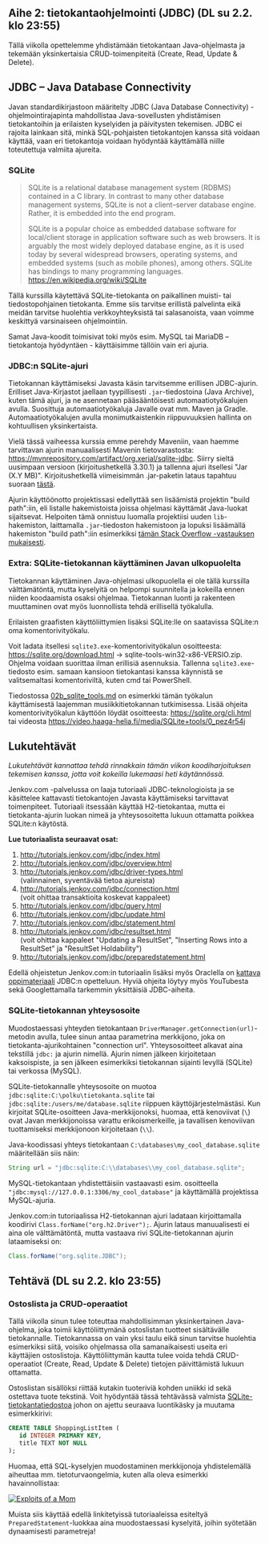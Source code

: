 ## Aihe 2: tietokantaohjelmointi (JDBC) (DL su 2.2. klo 23:55)

Tällä viikolla opettelemme yhdistämään tietokantaan Java-ohjelmasta ja tekemään yksinkertaisia CRUD-toimenpiteitä (Create, Read, Update & Delete).

## JDBC – Java Database Connectivity

Javan standardikirjastoon määritelty JDBC (Java Database Connectivity) -ohjelmointirajapinta mahdollistaa Java-sovellusten yhdistämisen tietokantoihin ja erilaisten kyselyiden ja päivitysten tekemisen. JDBC ei rajoita lainkaan sitä, minkä SQL-pohjaisten tietokantojen kanssa sitä voidaan käyttää, vaan eri tietokantoja voidaan hyödyntää käyttämällä niille toteutettuja valmiita ajureita.

### SQLite
> SQLite is a relational database management system (RDBMS) contained in a C library. In contrast to many other database management systems, SQLite is not a client–server database engine. Rather, it is embedded into the end program.
> 
> SQLite is a popular choice as embedded database software for local/client storage in application software such as web browsers. It is arguably the most widely deployed database engine, as it is used today by several widespread browsers, operating systems, and embedded systems (such as mobile phones), among others. SQLite has bindings to many programming languages.
> https://en.wikipedia.org/wiki/SQLite

Tällä kurssilla käytettävä SQLite-tietokanta on paikallinen muisti- tai tiedostopohjainen tietokanta. Emme siis tarvitse erillistä palvelinta eikä meidän tarvitse huolehtia verkkoyhteyksistä tai salasanoista, vaan voimme keskittyä varsinaiseen ohjelmointiin. 

Samat Java-koodit toimisivat toki myös esim. MySQL tai MariaDB –tietokantoja hyödyntäen - käyttäisimme tällöin vain eri ajuria.


### JDBC:n SQLite-ajuri

Tietokannan käyttämiseksi Javasta käsin tarvitsemme erillisen JDBC-ajurin. Erilliset Java-Kirjastot jaellaan tyypillisesti `.jar`-tiedostoina (Java Archive), kuten tämä ajuri, ja ne asennetaan pääsääntöisesti automaatiotyökalujen avulla. Suosittuja automaatiotyökaluja Javalle ovat mm. Maven ja Gradle. Automaatiotyökalujen avulla monimutkaistenkin riippuvuuksien hallinta on kohtuullisen yksinkertaista.

Vielä tässä vaiheessa kurssia emme perehdy Maveniin, vaan haemme tarvittavan ajurin manuaalisesti Mavenin tietovarastosta: https://mvnrepository.com/artifact/org.xerial/sqlite-jdbc. Siirry sieltä uusimpaan versioon (kirjoitushetkellä 3.30.1) ja tallenna ajuri itsellesi "Jar (X.Y MB)". Kirjoitushetkellä viimeisimmän .jar-paketin lataus tapahtuu suoraan [tästä](https://repo1.maven.org/maven2/org/xerial/sqlite-jdbc/3.30.1/sqlite-jdbc-3.30.1.jar).

Ajurin käyttöönotto projektissasi edellyttää sen lisäämistä projektin "build path":iin, eli listalle hakemistoista joissa ohjelmasi käyttämät Java-luokat sijaitsevat. Helpoiten tämä onnistuu luomalla projektiisi uuden `lib`-hakemiston, laittamalla `.jar`-tiedoston hakemistoon ja lopuksi lisäämällä hakemiston "build path":iin esimerkiksi [tämän Stack Overflow -vastauksen mukaisesti](https://stackoverflow.com/a/23420543).

### Extra: SQLite-tietokannan käyttäminen Javan ulkopuolelta

Tietokannan käyttäminen Java-ohjelmasi ulkopuolella ei ole tällä kurssilla välttämätöntä, mutta kyselyitä on helpompi suunnitella ja kokeilla ennen niiden koodaamista osaksi ohjelmaa. Tietokannan luonti ja rakenteen muuttaminen ovat myös luonnollista tehdä erillisellä työkalulla.

Erilaisten graafisten käyttöliittymien lisäksi SQLite:lle on saatavissa SQLite:n oma komentorivityökalu.

Voit ladata itsellesi `sqlite3.exe`-komentorivityökalun osoitteesta: https://sqlite.org/download.html -> sqlite-tools-win32-x86-VERSIO.zip. Ohjelma voidaan suorittaa ilman erillisiä asennuksia. Tallenna `sqlite3.exe`-tiedosto esim. samaan kansioon tietokantasi kanssa käynnistä se valitsemaltasi komentoriviltä, kuten cmd tai PowerShell.

Tiedostossa [02b_sqlite_tools.md](02b_sqlite_tools.md) on esimerkki tämän työkalun käyttämisestä laajemman musiikkitietokannan tutkimisessa. Lisää ohjeita komentorivityökalun käyttöön löydät osoitteesta: https://sqlite.org/cli.html tai videosta https://video.haaga-helia.fi/media/SQLite+tools/0_pez4r54j


## Lukutehtävät

*Lukutehtävät kannattaa tehdä rinnakkain tämän viikon koodiharjoituksen tekemisen kanssa, jotta voit kokeilla lukemaasi heti käytännössä.*

Jenkov.com -palvelussa on laaja tutoriaali JDBC-teknologioista ja se käsittelee kattavasti tietokantojen Javasta käyttämiseksi tarvittavat toimenpiteet. Tutoriaali itsessään käyttää H2-tietokantaa, mutta ei tietokanta-ajurin luokan nimeä ja yhteysosoitetta lukuun ottamatta poikkea SQLite:n käytöstä. 

**Lue tutoriaalista seuraavat osat:**

1. http://tutorials.jenkov.com/jdbc/index.html
1. http://tutorials.jenkov.com/jdbc/overview.html
1. http://tutorials.jenkov.com/jdbc/driver-types.html <br />
    (valinnainen, syventävää tietoa ajureista)
1. http://tutorials.jenkov.com/jdbc/connection.html <br /> 
    (voit ohittaa transaktioita koskevat kappaleet)
1. http://tutorials.jenkov.com/jdbc/query.html
1. http://tutorials.jenkov.com/jdbc/update.html
1. http://tutorials.jenkov.com/jdbc/statement.html
1. http://tutorials.jenkov.com/jdbc/resultset.html <br />
    (voit ohittaa kappaleet "Updating a ResultSet", "Inserting Rows into a ResultSet" ja "ResultSet Holdability")
1. http://tutorials.jenkov.com/jdbc/preparedstatement.html

Edellä ohjeistetun Jenkov.com:in tutoriaalin lisäksi myös Oraclella on [kattava oppimateriaali](https://docs.oracle.com/javase/tutorial/jdbc/basics/index.html) JDBC:n opetteluun. Hyviä ohjeita löytyy myös YouTubesta sekä Googlettamalla tarkemmin yksittäisiä JDBC-aiheita.

### SQLite-tietokannan yhteysosoite

Muodostaessasi yhteyden tietokantaan `DriverManager.getConnection(url)`-metodin avulla, tulee sinun antaa parametrina merkkijono, joka on tietokanta-ajurikohtainen "connection url". Yhteysosoitteet alkavat aina tekstillä `jdbc:` ja ajurin nimellä. Ajurin nimen jälkeen kirjoitetaan kaksoispiste, ja sen jälkeen esimerkiksi tietokannan sijainti levyllä (SQLite) tai verkossa (MySQL).

SQLite-tietokannalle yhteysosoite on muotoa `jdbc:sqlite:C:\polku\tietokanta.sqlite` tai `jdbc:sqlite:/users/me/database.sqlite` riippuen käyttöjärjestelmästäsi. Kun kirjoitat SQLite-osoitteen Java-merkkijonoksi, huomaa, että kenoviivat (`\`) ovat Javan merkkijonoissa varattu erikoismerkeille, ja tavallisen kenoviivan tuottamiseksi merkkijonoon kirjoitetaan (`\\`). 

Java-koodissasi yhteys tietokantaan `C:\databases\my_cool_database.sqlite` määritellään siis näin:

```java
String url = "jdbc:sqlite:C:\\databases\\my_cool_database.sqlite";
```

MySQL-tietokantaan yhdistettäisiin vastaavasti esim. osoitteella `"jdbc:mysql://127.0.0.1:3306/my_cool_database"` ja käyttämällä projektissa MySQL-ajuria.

Jenkov.com:in tutoriaalissa H2-tietokannan ajuri ladataan kirjoittamalla koodirivi `Class.forName("org.h2.Driver");`. Ajurin lataus manuualisesti ei aina ole välttämätöntä, mutta vastaava rivi SQLite-tietokannan ajurin lataamiseksi on:

```java
Class.forName("org.sqlite.JDBC");
```

## Tehtävä (DL su 2.2. klo 23:55)

### Ostoslista ja CRUD-operaatiot

Tällä viikolla sinun tulee toteuttaa mahdollisimman yksinkertainen Java-ohjelma, joka toimii käyttöliittymänä ostoslistan tuotteet sisältävälle tietokannalle. Tietokannassa on vain yksi taulu eikä sinun tarvitse huolehtia esimerkiksi siitä, voisiko ohjelmassa olla samanaikaisesti useita eri käyttäjien ostoslistoja. Käyttöliittymän kautta tulee voida tehdä CRUD-operaatiot (Create, Read, Update & Delete) tietojen päivittämistä lukuun ottamatta.

Ostoslistan sisällöksi riittää kutakin tuoteriviä kohden uniikki id sekä ostettava tuote tekstinä. Voit hyödyntää tässä tehtävässä valmista [SQLite-tietokantatiedostoa](sql/shoppingList.sqlite) johon on ajettu seuraava luontikäsky ja muutama esimerkkirivi:

```sql
CREATE TABLE ShoppingListItem (
   id INTEGER PRIMARY KEY,
   title TEXT NOT NULL
);

```

Huomaa, että SQL-kyselyjen muodostaminen merkkijonoja yhdistelemällä aiheuttaa mm. tietoturvaongelmia, kuten alla oleva esimerkki havainnollistaa:

[![Exploits of a Mom](https://imgs.xkcd.com/comics/exploits_of_a_mom.png)](https://xkcd.com/327/)

Muista siis käyttää edellä linkitetyissä tutoriaaleissa esiteltyä `PreparedStatement`-luokkaa aina muodostaessasi kyselyitä, joihin syötetään dynaamisesti parametreja!



